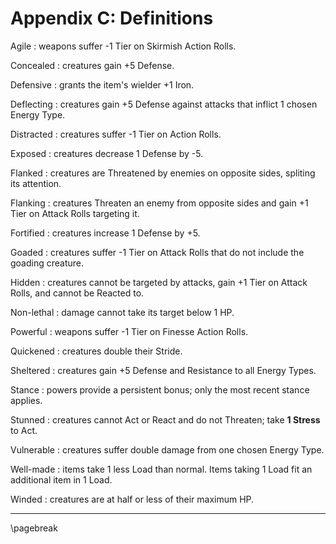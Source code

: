 # Appendix C: Definitions

Agile
: weapons suffer -1 Tier on Skirmish Action Rolls.

Concealed
: creatures gain +5 Defense.

Defensive
: grants the item's wielder +1 Iron.

Deflecting
: creatures gain +5 Defense against attacks that inflict 1 chosen Energy Type.

Distracted
: creatures suffer -1 Tier on Action Rolls.

Exposed
: creatures decrease 1 Defense by -5.

Flanked
: creatures are Threatened by enemies on opposite sides, spliting its attention.

Flanking
: creatures Threaten an enemy from opposite sides and gain +1 Tier on Attack Rolls targeting it.

Fortified
: creatures increase 1 Defense by +5.

Goaded
: creatures suffer -1 Tier on Attack Rolls that do not include the goading creature.

Hidden
: creatures cannot be targeted by attacks, gain +1 Tier on Attack Rolls, and cannot be Reacted to.

Non-lethal
: damage cannot take its target below 1 HP.

Powerful
: weapons suffer -1 Tier on Finesse Action Rolls.

Quickened
: creatures double their Stride.

Sheltered
: creatures gain +5 Defense and Resistance to all Energy Types.

Stance
: powers provide a persistent bonus; only the most recent stance applies.

Stunned
: creatures cannot Act or React and do not Threaten; take **1 Stress** to Act.

Vulnerable
: creatures suffer double damage from one chosen Energy Type.

Well-made
: items take 1 less Load than normal. Items taking 1 Load fit an additional item in 1 Load.

Winded
: creatures are at half or less of their maximum HP.

* * * * * * * * * * * * * * * * * * * * * * * * * * * * * * * * * * * * * * * *

\pagebreak
